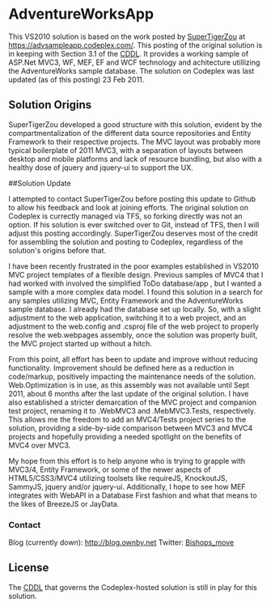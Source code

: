 # AdventureWorksApp

This VS2010 solution is based on the work posted by [SuperTigerZou](http://www.codeplex.com/site/users/view/supertigerzou) at https://advsampleapp.codeplex.com/. This posting of the original solution is in keeping with Section 3.1 of the [CDDL](http://advsampleapp.codeplex.com/license). It provides a working sample of ASP.Net MVC3, WF, MEF, EF and WCF technology and achitecture utillizing the AdventureWorks sample database. The solution on Codeplex was last updated (as of this posting) 23 Feb 2011.

## Solution Origins

SuperTigerZou developed a good structure with this solution, evident by the compartmentalization of the different data source repositories and Entity Framework to their respective projects. The MVC layout was probably more typical boilerplate of 2011 MVC3, with a separation of layouts between desktop and mobile platforms and lack of resource bundling, but also with a healthy dose of jquery and jquery-ui to support the UX.

##Solution Update

I attempted to contact SuperTigerZou before posting this update to Github to allow his feedback and look at joining efforts. The original solution on Codeplex is currectly managed via TFS, so forking directly was not an option. If his solution is ever switched over to Git, instead of TFS, then I will adjust this posting accordingly. SuperTigerZou deserves most of the credit for assembling the solution and posting to Codeplex, regardless of the solution's origins before that.

I have been recently frustrated in the poor examples established in VS2010 MVC project templates of a flexible design. Previous samples of MVC4 that I had worked with involved the simplified ToDo database/app , but I wanted a sample with a more complex data model. I found this solution in a search for any samples utilizing MVC, Entity Framework and the AdventureWorks sample database. I already had the database set up locally. So, with a slight adjustment to the web application, switching it to a web project, and an adjustment to the web.config and .csproj file of the web project to properly resolve the web.webpages assembly, once the solution was properly built, the MVC project started up without a hitch. 

From this point, all effort has been to update and improve without reducing functionality. Improvement should be defined here as a reduction in code/markup, positively impacting the maintenance needs of the solution. Web.Optimization is in use, as this assembly was not available until Sept 2011, about 6 months after the last update of the original solution. I have also established a stricter demarcation of the MVC project and companion test project, renaming it to .WebMVC3 and .MebMVC3.Tests, respectively. This allows me the freedom to add an MVC4/Tests project series to the solution, providing a side-by-side comparison between MVC3 and MVC4 projects and hopefully providing a needed spotlight on the benefits of MVC4 over MVC3. 

My hope from this effort is to help anyone who is trying to grapple with MVC3/4, Entity Framework, or some of the newer aspects of HTML5/CSS3/MVC4 utilizing toolsets like requireJS, KnockoutJS, SammyJS, jquery and/or jquery-ui. Additionally, I hope to see how MEF integrates with WebAPI in a Database First fashion and what that means to the likes of BreezeJS or JayData.

### Contact

Blog (currently down): http://blog.ownby.net
Twitter: [Bishops_move](http:twitter.com/Bishops_move)


## License

The [CDDL](http://advsampleapp.codeplex.com/license) that governs the Codeplex-hosted solution is still in play for this solution.